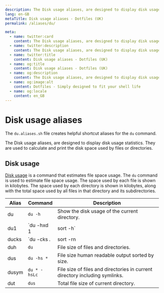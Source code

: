 ```yaml
---
description: The Disk usage aliases, are designed to display disk usage statistics. They are used to calculate and print the disk space used by files or directories.
lang: en-GB
metaTitle: Disk usage aliases - Dotfiles (UK)
permalink: /aliases/du/

meta:
  - name: twitter:card
    content: The Disk usage aliases, are designed to display disk usage statistics. They are used to calculate and print the disk space used by files or directories.
  - name: twitter:description
    content: The Disk usage aliases, are designed to display disk usage statistics. They are used to calculate and print the disk space used by files or directories.
  - name: twitter:title
    content: Disk usage aliases - Dotfiles (UK)
  - name: og:title
    content: Disk usage aliases - Dotfiles (UK)
  - name: og:description
    content: The Disk usage aliases, are designed to display disk usage statistics. They are used to calculate and print the disk space used by files or directories.
  - name: og:image:alt
    content: Dotfiles - Simply designed to fit your shell life
  - name: og:locale
    content: en_GB
---
```


# Disk usage aliases

The `du.aliases.sh` file creates helpful shortcut aliases for the `du` command.

The Disk usage aliases, are designed to display disk usage statistics. They are
used to calculate and print the disk space used by files or directories.

## Disk usage

[Disk usage](https://en.wikipedia.org/wiki/Du_(Unix)) is a command that
estimates file space usage. The `du` command is used to estimate file space
usage. The space used by each file is shown in kilobytes. The space used by each
directory is shown in kilobytes, along with the total space used by all files in
that directory and its subdirectories.

| Alias | Command | Description |
| ----- | ----- | ----- |
| du    | `du -h` | Show the disk usage of the current directory. |
| du1   | `du -hxd 1 | sort -h` | File size of files and directories in current directory. |
| ducks | `du -cks *.*| sort -rn | head -n 10` | Top 10 largest files and directories in current directory. |
| duh   | `du` | File size of files and directories. |
| dus   | `du -hs *` | File size human readable output sorted by size. |
| dusym | `du * -hsLc` | File size of files and directories in current directory including symlinks. |
| dut   | `dus` | Total file size of current directory. |
